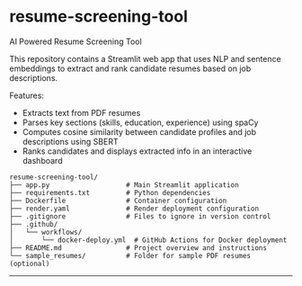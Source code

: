 # resume-screening-tool
AI Powered Resume Screening Tool

This repository contains a Streamlit web app that uses NLP and sentence embeddings to extract and rank candidate resumes based on job descriptions.

Features:
- Extracts text from PDF resumes
- Parses key sections (skills, education, experience) using spaCy
- Computes cosine similarity between candidate profiles and job descriptions using SBERT
- Ranks candidates and displays extracted info in an interactive dashboard

```
resume-screening-tool/
├── app.py                   # Main Streamlit application
├── requirements.txt         # Python dependencies
├── Dockerfile               # Container configuration
├── render.yaml              # Render deployment configuration
├── .gitignore               # Files to ignore in version control
├── .github/
│   └── workflows/
│       └── docker-deploy.yml  # GitHub Actions for Docker deployment
├── README.md                # Project overview and instructions
└── sample_resumes/          # Folder for sample PDF resumes (optional)
```

---

